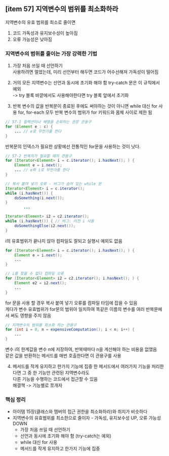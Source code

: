 ## [item 57] 지역변수의 범위를 최소화하라

지역변수의 유효 범위를 최소로 줄이면
1. 코드 가독성과 유지보수성이 높아짐
2. 오류 가능성은 낮아짐

### 지역변수의 범위를 줄이는 가장 강력한 기법
1. 가장 처음 쓰일 때 선언하기  
사용하려면 멀었는데, 미리 선언부터 해두면 코드가 어수선해져 가독성이 떨어짐

2. 거의 모든 지역변수는 선언과 동시에 초기화 해야 함
try-catch 문은 이 규칙에서 예외  
-> try 블록 바깥에서도 사용해야한다면 try 블록 앞에서 초기화

3. 반복 변수의 값을 반복문이 종료된 후에도 써야하는 것이 아니면 while 대신 for 사용
for, for-each 모두 반복 변수의 범위가 for 키워드와 몸체 사이로 제한 됨

```java
// 57-1 컬렉션이나 배열을 순회하는 권장 관용구
for (Element e : c) {
    ... // e로 무언가를 한다
}
```
반복문의 인덱스가 필요한 상황에선 전통적인 for문을 사용하는 것이 낫다.

```java
// 57-2 반복자가 필요할 때의 관용구
for (Iterator<Element> i = c.iterator(); i.hasNext(); ) {
    Element e = i.next();
    ... // e와 i로 무언가를 한다
}
```

```java
// 복사 붙여 넣기 오류 - 버그가 숨어 있는 while 문
Iterator<Element> i = c.iterator();
while (i.hasNext()) {
    doSomething(i.next());
}
        ...

Iterator<Element> i2 = c2.iterator();
while (i.hasNext()) { // 버그: 이전 i 사용
    doSomethingElse(i2.next());
}
```
i의 유효범위가 끝나지 않아 컴파일도 잘되고 실행시 예외도 없음

```java
for (Iterator<Element> i = c.iterator(); i.hasNext(); ) {
    Element e = i.next();
    ...
}

// i를 찾을 수 없다 컴파일 오류
for (Iterator<Element> i2 = c2.iterator(); i.hasNext(); ) {
    Element e2 = i2.next();
    ...
}
```
for 문을 사용 할 경우 복사 붙여 넣기 오류를 컴파일 타임에 잡을 수 있음  
게다가 변수 유효범위가 for문의 범위아 일치하여 똑같은 이름의 변수를 여러 반복문에서 써도 영향을 주지 않음   

```java
// 지역변수의 범위를 최소화 하는 관용구
for (int i = 0, n = expensiveComputation(); i < n; i++) {
    ...
}
```
변수 i의 한계값을 변수 n에 저장하여, 반복때마다 n을 계산해야 하는 비용을 없앴음   
같은 값을 반환하는 메서드를 매번 호출한다면 이 관용구를 사용

4. 메서드를 작게 유지하고 한가지 기능에 집중
한 메서드에서 여러가지 기능을 처리한다면 그 중 한 기능만 관련된 지역변수라도   
다른 기능을 수행하는 코드에서 접근할 수 있음   
해결책 -> 기능별로 쪼개자


### 핵심 정리
- 아이템 15장(클래스와 멤버의 접근 권한을 최소화하라)와 취지가 비슷하다
- 지역변수의 유효범위를 최소한으로 줄이자 - 가독성, 유지보수성 UP, 오류 가능성 DOWN
  - 가장 처음 쓰일 때 선언하기
  - 선언과 동시에 초기화 해야 함 (try-catch는 예외)
  - while 대신 for 사용
  - 메서드를 작게 유지하고 한가지 기능에 집중